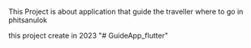 This Project is about application that guide the traveller where to go in phitsanulok

this project create in 2023 
"# GuideApp_flutter" 

